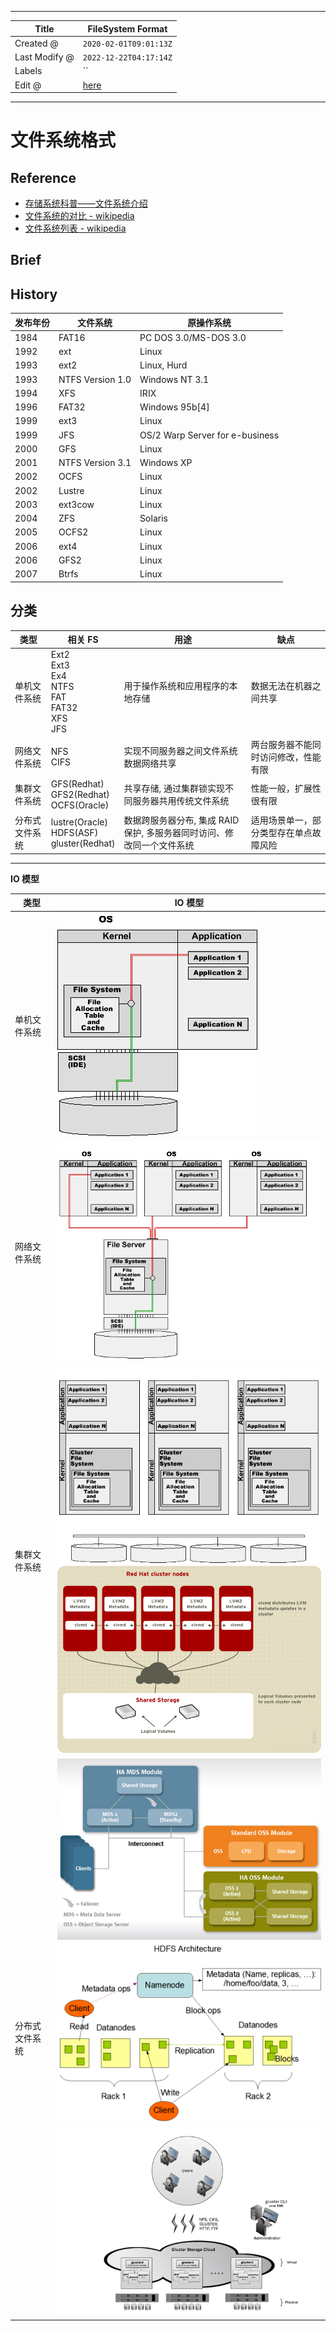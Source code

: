 -----

| Title         | FileSystem Format                                   |
| ------------- | --------------------------------------------------- |
| Created @     | `2020-02-01T09:01:13Z`                              |
| Last Modify @ | `2022-12-22T04:17:14Z`                              |
| Labels        | \`\`                                                |
| Edit @        | [here](https://github.com/junxnone/linux/issues/81) |

-----

# 文件系统格式

## Reference

  - [存储系统科普——文件系统介绍](https://www.cnblogs.com/xuanku/p/io_fs.html)
  - [文件系统的对比 -
    wikipedia](https://zh.wikipedia.org/wiki/%E6%96%87%E4%BB%B6%E7%B3%BB%E7%BB%9F%E7%9A%84%E5%AF%B9%E6%AF%94)
  - [文件系统列表 -
    wikipedia](https://zh.wikipedia.org/wiki/%E6%96%87%E4%BB%B6%E7%B3%BB%E7%BB%9F%E5%88%97%E8%A1%A8)

## Brief

## History

| 发布年份 | 文件系统             | 原操作系统                           |
| ---- | ---------------- | ------------------------------- |
| 1984 | FAT16            | PC DOS 3.0/MS-DOS 3.0           |
| 1992 | ext              | Linux                           |
| 1993 | ext2             | Linux, Hurd                     |
| 1993 | NTFS Version 1.0 | Windows NT 3.1                  |
| 1994 | XFS              | IRIX                            |
| 1996 | FAT32            | Windows 95b\[4\]                |
| 1999 | ext3             | Linux                           |
| 1999 | JFS              | OS/2 Warp Server for e-business |
| 2000 | GFS              | Linux                           |
| 2001 | NTFS Version 3.1 | Windows XP                      |
| 2002 | OCFS             | Linux                           |
| 2002 | Lustre           | Linux                           |
| 2003 | ext3cow          | Linux                           |
| 2004 | ZFS              | Solaris                         |
| 2005 | OCFS2            | Linux                           |
| 2006 | ext4             | Linux                           |
| 2006 | GFS2             | Linux                           |
| 2007 | Btrfs            | Linux                           |

## 分类

| 类型      | 相关 FS                                                     | 用途                                       | 缺点                  |
| ------- | --------------------------------------------------------- | ---------------------------------------- | ------------------- |
| 单机文件系统  | Ext2<br>Ext3<br>Ex4<br>NTFS<br>FAT<br>FAT32<br>XFS<br>JFS | 用于操作系统和应用程序的本地存储                         | 数据无法在机器之间共享         |
| 网络文件系统  | NFS<br>CIFS                                               | 实现不同服务器之间文件系统数据网络共享                      | 两台服务器不能同时访问修改，性能有限  |
| 集群文件系统  | GFS(Redhat)<br>GFS2(Redhat)<br>OCFS(Oracle)               | 共享存储, 通过集群锁实现不同服务器共用传统文件系统               | 性能一般，扩展性很有限         |
| 分布式文件系统 | lustre(Oracle)<br>HDFS(ASF)<br>gluster(Redhat)            | 数据跨服务器分布, 集成 RAID 保护, 多服务器同时访问、修改同一个文件系统 | 适用场景单一，部分类型存在单点故障风险 |

-----

**IO 模型**

| 类型      | IO 模型                                                                                                                                                                                        |
| ------- | -------------------------------------------------------------------------------------------------------------------------------------------------------------------------------------------- |
| 单机文件系统  | ![44489\_SingleOS](media/9bf555c629ceb6c73dfd03f24530063ea5ba44dd.gif)                                                                                                                       |
| 网络文件系统  | ![44493\_NAS](media/5eab828f75701c88092d2d943e1db5984d746fee.gif)                                                                                                                            |
| 集群文件系统  | ![44502\_CFS](media/9e77c463f9344a9767c4bf953ec69777a2b2c931.gif) <br> ![image](media/d566d367742453b8f1666d94e13a6c4f4c77cf58.png)                                                          |
| 分布式文件系统 | ![image](media/57aa741626c840f276b8f84174b3c734cc1bfcc9.png)<br>![image](media/42eeeeb98225ef243165109beeff27b65717a00c.png)<br>![image](media/9b514a092784d2979b880e779950f5a7b0cb3a02.png) |
